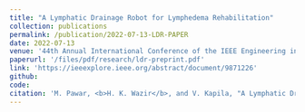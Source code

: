 ```yaml
---
title: "A Lymphatic Drainage Robot for Lymphedema Rehabilitation"
collection: publications
permalink: /publication/2022-07-13-LDR-PAPER
date: 2022-07-13
venue: '44th Annual International Conference of the IEEE Engineering in Medicine & Biology Society (EMBC)'
paperurl: '/files/pdf/research/ldr-preprint.pdf'
link: 'https://ieeexplore.ieee.org/abstract/document/9871226'
github:
code:
citation: 'M. Pawar, <b>H. K. Wazir</b>, and V. Kapila, "A Lymphatic Drainage Robot for Lymphedema Rehabilitation," in IEEE Engineering in Medicine & Biology Society (EMBC), 2022, pp. 2598-2601, doi: 10.1109/EMBC48229.2022.9871226'
---
```


